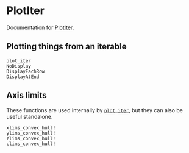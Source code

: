 # PlotIter

Documentation for [PlotIter](https://github.com/tpgillam/PlotIter.jl).

## Plotting things from an iterable
```@docs
plot_iter
NoDisplay 
DisplayEachRow
DisplayAtEnd
```

## Axis limits
These functions are used internally by [`plot_iter`](@ref), but they can also be useful standalone.

```@docs
xlims_convex_hull!
ylims_convex_hull!
zlims_convex_hull!
clims_convex_hull!
```